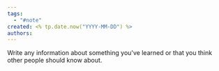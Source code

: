 ```yaml
---
tags:
  - "#note"
created: <% tp.date.now("YYYY-MM-DD") %>
authors:
---
```


Write any information about something you've learned or that you think other people should know about.